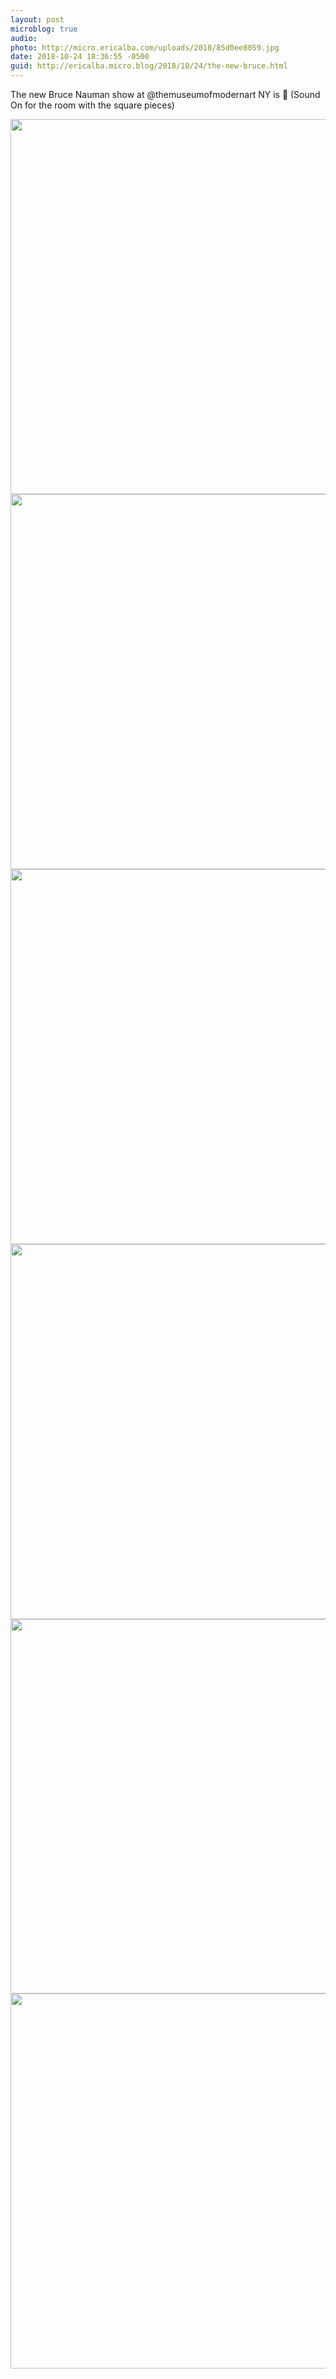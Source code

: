 ```yaml
---
layout: post
microblog: true
audio: 
photo: http://micro.ericalba.com/uploads/2018/85d0ee8059.jpg
date: 2018-10-24 18:36:55 -0500
guid: http://ericalba.micro.blog/2018/10/24/the-new-bruce.html
---
```

The new Bruce Nauman show at @themuseumofmodernart NY is 🙌 (Sound On for the room with the square pieces)

<img src="http://micro.ericalba.com/uploads/2018/3535129e54.jpg" width="600" height="600" /><img src="http://micro.ericalba.com/uploads/2018/553a6f4170.jpg" width="600" height="600" /><img src="http://micro.ericalba.com/uploads/2018/495353819c.jpg" width="600" height="600" /><img src="http://micro.ericalba.com/uploads/2018/7b28a2f645.jpg" width="600" height="600" /><img src="http://micro.ericalba.com/uploads/2018/6d78de4c38.jpg" width="600" height="599" /><img src="http://micro.ericalba.com/uploads/2018/85d0ee8059.jpg" width="600" height="600" />
